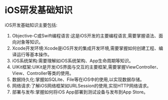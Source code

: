 # iOS研发基础知识
iOS开发基础知识主要包括:
1. Objective-C或Swift编程语言:这是iOS开发的主要编程语言,需要掌握语法、面向对象等知识。
2. Xcode开发环境:Xcode是iOS开发的集成开发环境,需要掌握如何创建工程、编译运行等基本操作。
3. iOS系统架构:需要理解如iOS系统架构、App生命周期等知识。
4. UIKit框架:UIKit是开发iOS界面与交互的主要框架,需要掌握ViewController、View、Controller等类的使用。
5. 数据持久化:掌握如SQLite、File等在iOS中的使用,以实现数据存储。
6. 网络请求:了解iOS网络框架如URLSession的使用,实现HTTP网络请求。
7. 部署与发布:掌握如何将iOS App部署到测试设备与发布到App Store。
